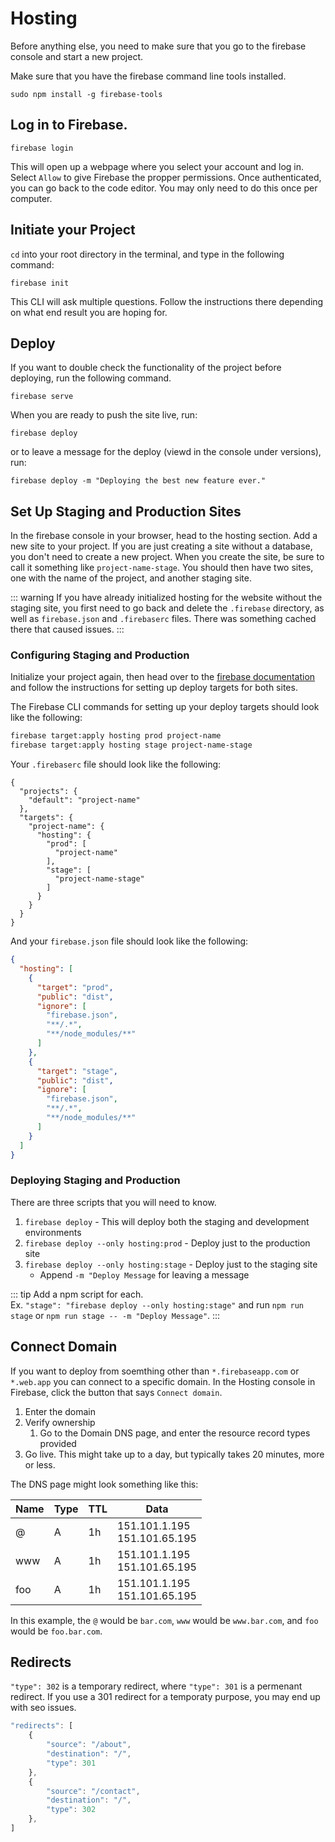 # Hosting

Before anything else, you need to make sure that you go to the firebase console and start a new project.

Make sure that you have the firebase command line tools installed.

```
sudo npm install -g firebase-tools
```

## Log in to Firebase.

```
firebase login
```

This will open up a webpage where you select your account and log in. Select `Allow` to give Firebase the propper permissions. Once authenticated, you can go back to the code editor. You may only need to do this once per computer.

## Initiate your Project

`cd` into your root directory in the terminal, and type in the following command:

```
firebase init
```

This CLI will ask multiple questions. Follow the instructions there depending on what end result you are hoping for.


## Deploy

If you want to double check the functionality of the project before deploying, run the following command.

```
firebase serve
```

When you are ready to push the site live, run:

```
firebase deploy
```

or to leave a message for the deploy (viewd in the console under versions), run:

```
firebase deploy -m "Deploying the best new feature ever."
```

## Set Up Staging and Production Sites

In the firebase console in your browser, head to the hosting section. Add a new site to your project. If you are just creating a site without a database, you don't need to create a new project. When you create the site, be sure to call it something like `project-name-stage`. You should then have two sites, one with the name of the project, and another staging site. 

::: warning
If you have already initialized hosting for the website without the staging site, you first need to go back and delete the `.firebase` directory, as well as `firebase.json` and `.firebaserc` files. There was something cached there that caused issues.
:::

### Configuring Staging and Production

Initialize your project again, then head over to the [firebase documentation](https://firebase.google.com/docs/hosting/multisites?authuser=0) and follow the instructions for setting up deploy targets for both sites.

The Firebase CLI commands for setting up your deploy targets should look like the following:

``` bash
firebase target:apply hosting prod project-name
firebase target:apply hosting stage project-name-stage
```

Your `.firebaserc` file should look like the following:

``` 
{
  "projects": {
    "default": "project-name"
  },
  "targets": {
    "project-name": {
      "hosting": {
        "prod": [
          "project-name"
        ],
        "stage": [
          "project-name-stage"
        ]
      }
    }
  }
}
```

And your `firebase.json` file should look like the following:

``` json
{
  "hosting": [
    {
      "target": "prod",
      "public": "dist",
      "ignore": [
        "firebase.json",
        "**/.*",
        "**/node_modules/**"
      ]
    },
    {
      "target": "stage",
      "public": "dist",
      "ignore": [
        "firebase.json",
        "**/.*",
        "**/node_modules/**"
      ]
    }
  ]
}
```
### Deploying Staging and Production

There are three scripts that you will need to know.

1. `firebase deploy` - This will deploy both the staging and development environments
2. `firebase deploy --only hosting:prod` - Deploy just to the production site
3. `firebase deploy --only hosting:stage` - Deploy just to the staging site
   - Append `-m "Deploy Message` for leaving a message 

::: tip
Add a npm script for each.<br />
Ex. `"stage": "firebase deploy --only hosting:stage"` and run `npm run stage` or `npm run stage -- -m "Deploy Message"`.
:::

## Connect Domain

If you want to deploy from soemthing other than `*.firebaseapp.com` or `*.web.app` you can connect to a specific domain. In the Hosting console in Firebase, click the button that says `Connect domain`.

1. Enter the domain
2. Verify ownership
   1. Go to the Domain DNS page, and enter the resource record types provided
3. Go live. This might take up to a day, but typically takes 20 minutes, more or less.

The DNS page might look something like this:

| Name | Type | TTL | Data                               |
| ---- | ---- | --- | ---------------------------------- |
| @    | A    | 1h  | 151.101.1.195 <br />151.101.65.195 |
| www  | A    | 1h  | 151.101.1.195 <br />151.101.65.195 |
| foo  | A    | 1h  | 151.101.1.195 <br />151.101.65.195 |

In this example, the `@` would be `bar.com`, `www` would be `www.bar.com`, and `foo` would be `foo.bar.com`.

## Redirects

`"type": 302` is a temporary redirect, where `"type": 301` is a permenant redirect. If you use a 301 redirect for a temporaty purpose, you may end up with seo issues.

```js
"redirects": [
    {
        "source": "/about",
        "destination": "/",
        "type": 301
    },
    {
        "source": "/contact",
        "destination": "/",
        "type": 302
    },
]
```
